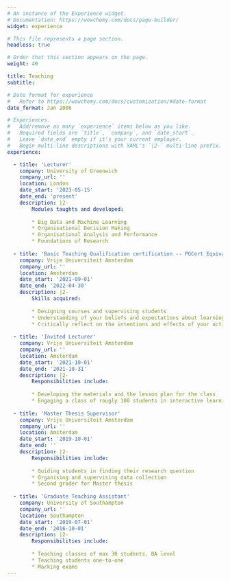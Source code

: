 ```yaml
---
# An instance of the Experience widget.
# Documentation: https://wowchemy.com/docs/page-builder/
widget: experience

# This file represents a page section.
headless: true

# Order that this section appears on the page.
weight: 40

title: Teaching
subtitle:

# Date format for experience
#   Refer to https://wowchemy.com/docs/customization/#date-format
date_format: Jan 2006

# Experiences.
#   Add/remove as many `experience` items below as you like.
#   Required fields are `title`, `company`, and `date_start`.
#   Leave `date_end` empty if it's your current employer.
#   Begin multi-line descriptions with YAML's `|2-` multi-line prefix.
experience:

  - title: 'Lecturer'
    company: University of Greenwich
    company_url: ''
    location: London
    date_start: '2023-05-15'
    date_end: 'present'
    description: |2-
        Modules taughts and developed:
        
        * Big Data and Machine Learning
        * Organisational Decision Making
        * Organisational Analysis and Performance
        * Foundations of Research
     
  - title: 'Basic Teaching Qualification certification -- PGCert Equivalent'
    company: Vrije Universiteit Amsterdam
    company_url: ''
    location: Amsterdam
    date_start: '2021-09-01'
    date_end: '2022-04-30'
    description: |2-
        Skills acquired:
        
        * Designing courses and supervising students
        * Understanding of your beliefs and expectations about learning and teaching.
        * Critically reflect on the intentions and effects of your actions as a teacher and come to conscious (new) action
           
  - title: 'Invited Lecturer'
    company: Vrije Universiteit Amsterdam
    company_url: ''
    location: Amsterdam
    date_start: '2021-10-01'
    date_end: '2021-10-31'
    description: |2-
        Responsibilities include:
        
        * Developing the materials and the lesson plan for the class
        * Engaging a class of rougly 100 students in interactive learning, MA level        
     
  - title: 'Master Thesis Supervisor'
    company: Vrije Universiteit Amsterdam
    company_url: ''
    location: Amsterdam
    date_start: '2019-10-01'
    date_end: ''
    description: |2-
        Responsibilities include:
        
        * Guiding students in finding their research question
        * Organising and supervising data collection
        * Second grader for Master thesis
        
  - title: 'Graduate Teaching Assistant'
    company: University of Southampton
    company_url: ''
    location: Southampton
    date_start: '2019-07-01'
    date_end: '2016-10-01'
    description: |2-
        Responsibilities include:
        
        * Teaching classes of max 30 students, BA level
        * Teaching students one-to-one
        * Marking exams
---
```

